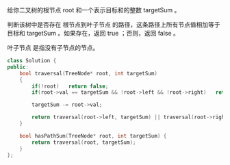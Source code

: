 给你二叉树的根节点 root 和一个表示目标和的整数 targetSum 。

判断该树中是否存在 根节点到叶子节点 的路径，这条路径上所有节点值相加等于目标和 targetSum 。如果存在，返回 true ；否则，返回 false 。

叶子节点 是指没有子节点的节点。



```c++
class Solution {
public:
    bool traversal(TreeNode* root, int targetSum)
    {
        if(!root)   return false;
        if(root->val == targetSum && !root->left && !root->right)   return true;

        targetSum -= root->val;

        return traversal(root->left, targetSum) || traversal(root->right, targetSum);
    }

    bool hasPathSum(TreeNode* root, int targetSum) {
        return traversal(root, targetSum);
    }
};
```


